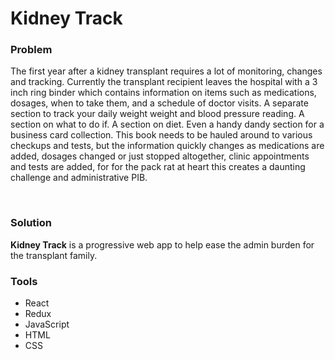 <h1>Kidney Track</h1>
<h3>Problem</h3>
<p>The first year after a kidney transplant requires a lot of monitoring, 
changes  and tracking.  Currently the transplant recipient leaves the hospital 
with a 3 inch ring binder which contains information on items such as medications, dosages, 
when to take them, and a schedule of doctor visits. A separate  section to track 
your daily weight weight and blood pressure reading.  A section on what to do if. 
A section on diet. Even a handy dandy section for a business card collection.  
This book needs to be hauled around to various checkups and tests, but the information 
quickly changes as medications are added, dosages changed or just stopped altogether, 
clinic appointments and tests are added,  for for the pack rat at heart this creates 
a daunting challenge and administrative PIB.</p>
<br>

<h3>Solution</h3> 
<p><strong>Kidney Track</strong> is a progressive web app to help ease the admin 
burden for the transplant family.<p>

<h3>Tools</h3>
<ul>
<li>React</li>
<li>Redux</li>
<li>JavaScript</li>
<li>HTML</li>
<li>CSS</li>
</ul>


